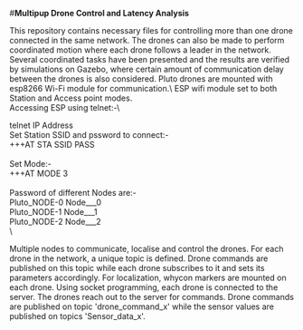 #**Multipup Drone Control and Latency Analysis**

This repository contains necessary files for controlling more than one drone connected in the same network. The drones can also be made to perform coordinated motion where each drone follows a leader in the network. Several coordinated tasks have been presented and the results are verified by simulations on Gazebo, where certain amount of communication delay between the drones is also considered. Pluto drones are mounted with esp8266 Wi-Fi module for communication.\ 
ESP wifi module set to both Station and Access point modes.\
Accessing ESP using telnet:-\

telnet IP Address\
Set Station SSID and pssword to connect:-\
+++AT STA SSID PASS\
\
Set Mode:-\
+++AT MODE 3\
\
Password of different Nodes are:-\
Pluto_NODE-0  Node___0\
Pluto_NODE-1  Node___1\
Pluto_NODE-2  Node___2\
\

Multiple nodes to communicate, localise and control the drones. For each drone in the network, a unique topic is defined. Drone commands are published on this topic while each drone subscribes to it and sets its parameters accordingly. For localization, whycon markers are mounted on each drone. Using socket programming, each drone is connected to the server. The drones reach out to the server for commands. Drone commands are published on topic 'drone_command_x' while the sensor values are published on topics 'Sensor_data_x'.
